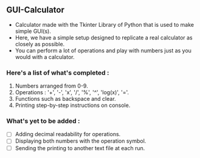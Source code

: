 ## GUI-Calculator

- Calculator made with the Tkinter Library of Python that is used to make simple GUI(s).
- Here, we have a simple setup designed to replicate a real calculator as closely as possible.
- You can perform a lot of operations and play with numbers just as you would with a calculator.

### Here's a list of what's completed :
  1. Numbers arranged from 0-9.
  2. Operations : '+', '-', 'x', '/', '%', '^', 'log(x)', '='.
  3. Functions such as backspace and clear.
  4. Printing step-by-step instructions on console.

### What's yet to be added :
  - [ ] Adding decimal readability for operations.
  - [ ] Displaying both numbers with the operation symbol.
  - [ ] Sending the printing to another text file at each run.

